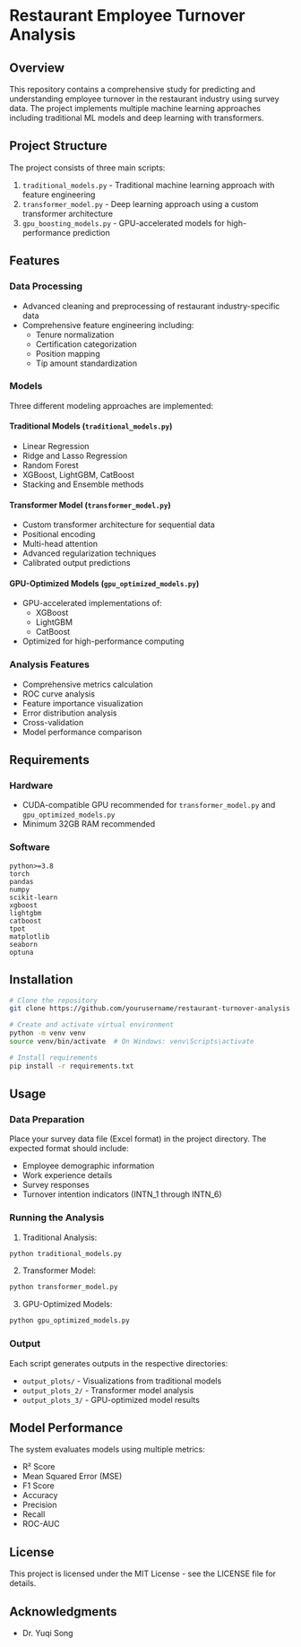 # Restaurant Employee Turnover Analysis

## Overview
This repository contains a comprehensive study for predicting and understanding employee turnover in the restaurant industry using survey data. The project implements multiple machine learning approaches including traditional ML models and deep learning with transformers.

## Project Structure
The project consists of three main scripts:
1. `traditional_models.py` - Traditional machine learning approach with feature engineering
2. `transformer_model.py` - Deep learning approach using a custom transformer architecture
3. `gpu_boosting_models.py` - GPU-accelerated models for high-performance prediction

## Features

### Data Processing
- Advanced cleaning and preprocessing of restaurant industry-specific data
- Comprehensive feature engineering including:
  - Tenure normalization
  - Certification categorization
  - Position mapping
  - Tip amount standardization

### Models
Three different modeling approaches are implemented:

#### Traditional Models (`traditional_models.py`)
- Linear Regression
- Ridge and Lasso Regression
- Random Forest
- XGBoost, LightGBM, CatBoost
- Stacking and Ensemble methods

#### Transformer Model (`transformer_model.py`)
- Custom transformer architecture for sequential data
- Positional encoding
- Multi-head attention
- Advanced regularization techniques
- Calibrated output predictions

#### GPU-Optimized Models (`gpu_optimized_models.py`)
- GPU-accelerated implementations of:
  - XGBoost
  - LightGBM
  - CatBoost
- Optimized for high-performance computing

### Analysis Features
- Comprehensive metrics calculation
- ROC curve analysis
- Feature importance visualization
- Error distribution analysis
- Cross-validation
- Model performance comparison

## Requirements

### Hardware
- CUDA-compatible GPU recommended for `transformer_model.py` and `gpu_optimized_models.py`
- Minimum 32GB RAM recommended

### Software
```
python>=3.8
torch
pandas
numpy
scikit-learn
xgboost
lightgbm
catboost
tpot
matplotlib
seaborn
optuna
```

## Installation
```bash
# Clone the repository
git clone https://github.com/yourusername/restaurant-turnover-analysis.git

# Create and activate virtual environment
python -m venv venv
source venv/bin/activate  # On Windows: venv\Scripts\activate

# Install requirements
pip install -r requirements.txt
```

## Usage

### Data Preparation
Place your survey data file (Excel format) in the project directory. The expected format should include:
- Employee demographic information
- Work experience details
- Survey responses
- Turnover intention indicators (INTN_1 through INTN_6)

### Running the Analysis

1. Traditional Analysis:
```python
python traditional_models.py
```

2. Transformer Model:
```python
python transformer_model.py
```

3. GPU-Optimized Models:
```python
python gpu_optimized_models.py
```

### Output
Each script generates outputs in the respective directories:
- `output_plots/` - Visualizations from traditional models
- `output_plots_2/` - Transformer model analysis
- `output_plots_3/` - GPU-optimized model results

## Model Performance
The system evaluates models using multiple metrics:
- R² Score
- Mean Squared Error (MSE)
- F1 Score
- Accuracy
- Precision
- Recall
- ROC-AUC

## License
This project is licensed under the MIT License - see the LICENSE file for details.

## Acknowledgments
- Dr. Yuqi Song 